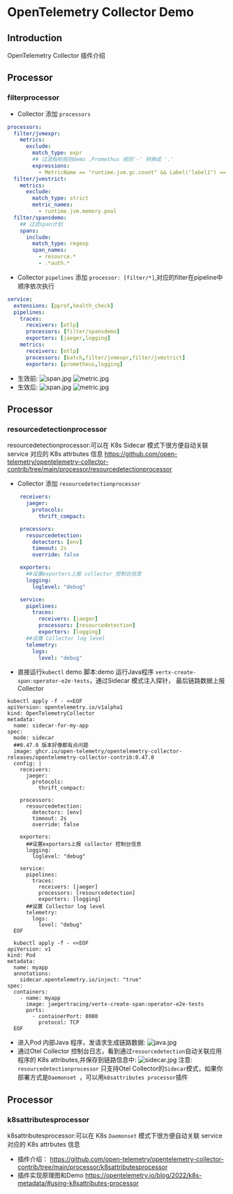 <a name="wSh88"></a>
# OpenTelemetry Collector Demo
<a name="XGdFY"></a>
## Introduction
OpenTelemetry Collector 插件介绍



## Processor
### filterprocessor
- Collector 添加 `processors`
```yaml
processors:
  filter/jvmexpr:
    metrics:
      exclude:
        match_type: expr
        ## 过滤指标规则demo ,Promethus 规则'-' 转换成 '.'
        expressions:
          - MetricName == "runtime.jvm.gc.count" && Label("label1") == "value1"
  filter/jvmstrict:
    metrics:
      exclude:
        match_type: strict
        metric_names:
          - runtime.jvm.memory.pool
  filter/spansdemo:
    ## 过滤span计划
    spans:
      include:
        match_type: regexp
        span_names:
          - resource.*
          - .*auth.*
```
- Collector `pipelines` 添加 `processor: [filter/*]`,对应的filter在pipeline中顺序依次执行
```yaml
service:
  extensions: [pprof,health_check]
  pipelines:
    traces:
      receivers: [otlp]
      processors: [filter/spansdemo]
      exporters: [jaeger,logging]
    metrics:
      receivers: [otlp]
      processors: [batch,filter/jvmexpr,filter/jvmstrict]
      exporters: [prometheus,logging]
```
- 生效前: 
  ![span.jpg](../assets/filter-prespan.png)
  ![metric.jpg](../assets/filter-premetric.jpg)
- 生效后: 
  ![span.jpg](../assets/filter-span.png)
  ![metric.jpg](../assets/filter-metric.png)


## Processor
### resourcedetectionprocessor
resourcedetectionprocessor:可以在 K8s Sidecar 模式下很方便自动关联 service 对应的 K8s attrbutes 信息
https://github.com/open-telemetry/opentelemetry-collector-contrib/tree/main/processor/resourcedetectionprocessor
- Collector 添加 `resourcedetectionprocessor`
```yaml
    receivers:
      jaeger:
        protocols:
          thrift_compact:

    processors:
      resourcedetection:
        detectors: [env]
        timeout: 2s
        override: false

    exporters:
      ##设置exporters上报 collector 控制台信息
      logging:
        loglevel: "debug"

    service:
      pipelines:
        traces:
          receivers: [jaeger]
          processors: [resourcedetection]
          exporters: [logging]
      ##设置 Collector log level
      telemetry:
        logs:
          level: "debug"      
```
- 直接运行`kubectl` demo 脚本:demo 运行Java程序 `vertx-create-span:operator-e2e-tests`，通过Sidecar 模式注入探针， 最后链路数据上报Collector
``` shell
kubectl apply -f - <<EOF
apiVersion: opentelemetry.io/v1alpha1
kind: OpenTelemetryCollector
metadata:
  name: sidecar-for-my-app
spec:
  mode: sidecar
  ##0.47.0 版本好像都有点问题
  image: ghcr.io/open-telemetry/opentelemetry-collector-releases/opentelemetry-collector-contrib:0.47.0
  config: |
    receivers:
      jaeger:
        protocols:
          thrift_compact:

    processors:
      resourcedetection:
        detectors: [env]
        timeout: 2s
        override: false         

    exporters:
      ##设置exporters上报 collector 控制台信息
      logging:
        loglevel: "debug"    

    service:
      pipelines:
        traces:
          receivers: [jaeger]
          processors: [resourcedetection]
          exporters: [logging]
      ##设置 Collector log level
      telemetry:
        logs:
          level: "debug"               
  EOF

  kubectl apply -f - <<EOF
apiVersion: v1
kind: Pod
metadata:
  name: myapp
  annotations:
    sidecar.opentelemetry.io/inject: "true"
spec:
  containers:
    - name: myapp
      image: jaegertracing/vertx-create-span:operator-e2e-tests
      ports:
        - containerPort: 8080
          protocol: TCP
  EOF
```
- 进入Pod 内部Java 程序，发请求生成链路数据:
  ![java.jpg](../assets/resourcedetection-java.png)
- 通过Otel Collector 控制台日志，看到通过`resourcedetection`自动关联应用程序的 K8s attributes,并保存到链路信息中:
  ![sidecar.jpg](../assets/resourcedetection-sidecar.png)
注意: `resourcedetectionprocessor` 只支持Otel Collector的`Sidecar`模式，如果你部署方式是`Daemonset `，可以用`k8sattributes processor`插件

## Processor
### k8sattributesprocessor
k8sattributesprocessor:可以在 K8s `Daemonset` 模式下很方便自动关联 service 对应的 K8s attrbutes 信息
- 插件介绍：
https://github.com/open-telemetry/opentelemetry-collector-contrib/tree/main/processor/k8sattributesprocessor
- 插件实现原理图和Demo
https://opentelemetry.io/blog/2022/k8s-metadata/#using-k8sattributes-processor